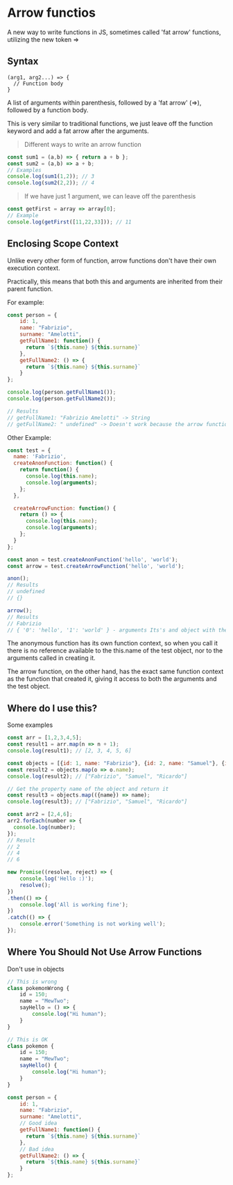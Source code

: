 # Arrow functios
A new way to write functions in JS, sometimes called 'fat arrow' functions, utilizing the new token =>

## Syntax
```
(arg1, arg2...) => {
  // Function body
}
```
A list of arguments within parenthesis, followed by a 'fat arrow' (=>), followed by a function body.

This is very similar to traditional functions, we just leave off the function keyword and add a fat arrow after the arguments.
> Different ways to write an arrow function
```javascript
const sum1 = (a,b) => { return a + b };
const sum2 = (a,b) => a + b;
// Examples
console.log(sum1(1,2)); // 3
console.log(sum2(2,2)); // 4
```
> If we have just 1 argument, we can leave off the parenthesis
```javascript
const getFirst = array => array[0];
// Example
console.log(getFirst([11,22,33])); // 11
```

## Enclosing Scope Context
Unlike every other form of function, arrow functions don't have their own execution context.

Practically, this means that both this and arguments are inherited from their parent function.

For example:
```javascript
const person = {
    id: 1,
    name: "Fabrizio",
    surname: "Amelotti",
    getFullName1: function() {
      return `${this.name} ${this.surname}`
    },
    getFullName2: () => {
      return `${this.name} ${this.surname}`
    }
};

console.log(person.getFullName1());
console.log(person.getFullName2());

// Results
// getFullName1: "Fabrizio Amelotti" -> String
// getFullName2: " undefined" -> Doesn't work because the arrow function doesn't have their own execution context
```

Other Example:

```javascript
const test = {
  name: 'Fabrizio',
  createAnonFunction: function() {
    return function() {
      console.log(this.name);
      console.log(arguments);
    };
  },

  createArrowFunction: function() {
    return () => {
      console.log(this.name);
      console.log(arguments);
    };
  }
};

const anon = test.createAnonFunction('hello', 'world');
const arrow = test.createArrowFunction('hello', 'world');

anon();
// Results
// undefined
// {}

arrow();
// Results
// Fabrizio
// { '0': 'hello', '1': 'world' } - arguments Its's and object with the parameters
```
The anonymous function has its own function context, so when you call it there is no reference available to the this.name of the test object, nor to the arguments called in creating it.

The arrow function, on the other hand, has the exact same function context as the function that created it, giving it access to both the arguments and the test object.

## Where do I use this?
Some examples

```javascript
const arr = [1,2,3,4,5];
const result1 = arr.map(n => n + 1);
console.log(result1); // [2, 3, 4, 5, 6]

const objects = [{id: 1, name: "Fabrizio"}, {id: 2, name: "Samuel"}, {id: 3, name: "Ricardo", surname: "Fort", tag: "El comandante"}]
const result2 = objects.map(o => o.name);
console.log(result2); // ["Fabrizio", "Samuel", "Ricardo"]

// Get the property name of the object and return it
const result3 = objects.map(({name}) => name);
console.log(result3); // ["Fabrizio", "Samuel", "Ricardo"]

const arr2 = [2,4,6];
arr2.forEach(number => {
  console.log(number);
});
// Result
// 2
// 4
// 6

new Promise((resolve, reject) => {
    console.log('Hello :)');
    resolve();
})
.then(() => {
    console.log('All is working fine');
})
.catch(() => {
    console.error('Something is not working well');
});
```

## Where You Should Not Use Arrow Functions
Don't use in objects

```javascript
// This is wrong
class pokemonWrong {
    id = 150;
    name = "MewTwo";
    sayHello = () => {
        console.log("Hi human");
    }   
}

// This is OK
class pokemon {
    id = 150;
    name = "MewTwo";
    sayHello() {
        console.log("Hi human");
    }   
}
```

```javascript
const person = {
    id: 1,
    name: "Fabrizio",
    surname: "Amelotti",
    // Good idea
    getFullName1: function() {
      return `${this.name} ${this.surname}`
    },
    // Bad idea
    getFullName2: () => {
      return `${this.name} ${this.surname}`
    }
};
```
